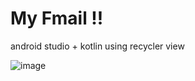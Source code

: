 # My Fmail !!

android studio + kotlin
using recycler view

![image](https://github.com/thanhf47/My-Fmail-2/assets/95969570/fddb5395-0214-46ca-8af7-ff4a012910a5)
